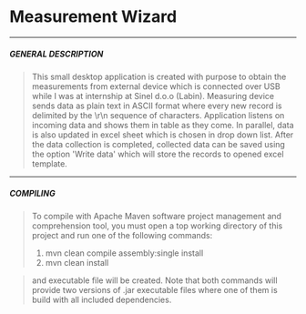 # Measurement Wizard

***
##### GENERAL DESCRIPTION
> This small desktop application is created with purpose to obtain the measurements from external device which is connected
> over USB while I was at internship at Sinel d.o.o (Labin). Measuring device sends data as plain text in ASCII format where
> every new record is delimited by the \r\n sequence of characters. Application listens on incoming data and shows them in
> table as they come. In parallel, data is also updated in excel sheet which is chosen in drop down list. After the data
> collection is completed, collected data can be saved using the option 'Write data' which will store the
> records to opened excel template.

***
##### COMPILING
> To compile with Apache Maven software project management and comprehension tool, you must open a top working directory of
> this project and run one of the following commands:
> 1) mvn clean compile assembly:single install
> 2) mvn clean install

> and executable file will be created. Note that both commands will provide two versions of .jar executable files where one
> of them is build with all included dependencies.